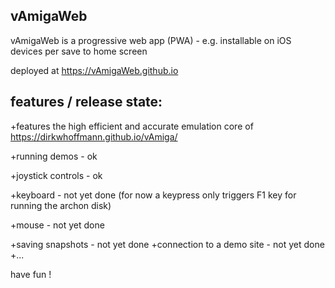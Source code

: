 vAmigaWeb
---------
vAmigaWeb is a progressive web app (PWA) - e.g. installable on iOS devices per save to home screen


deployed at https://vAmigaWeb.github.io


features / release state: 
-------------------------
+features the high efficient and accurate emulation core of https://dirkwhoffmann.github.io/vAmiga/

+running demos - ok

+joystick controls - ok

+keyboard - not yet done (for now a keypress only triggers F1 key for running the archon disk)

+mouse - not yet done

+saving snapshots - not yet done
+connection to a demo site - not yet done
+...


have fun !
